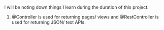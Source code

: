 I will be noting down things I learn during the duration of this project.

1. @Controller is used for returning pages/ views and @RestController is used for returning JSON/ text APIs.
